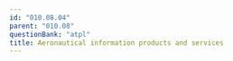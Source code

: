 ```yaml
---
id: "010.08.04"
parent: "010.08"
questionBank: "atpl"
title: Aeronautical information products and services
---
```

